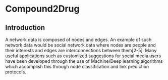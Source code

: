 # Compound2Drug

## Introduction
A network data is composed of nodes and edges. An example of such network data would be social network data where nodes are people and their interests and edges are interconnections between them[2-5]. Many useful applications such as customized suggestions for
social media users have been developed through the use of Machine/Deep learning algorithms which accomplish this through node classification and link prediction protocols.
